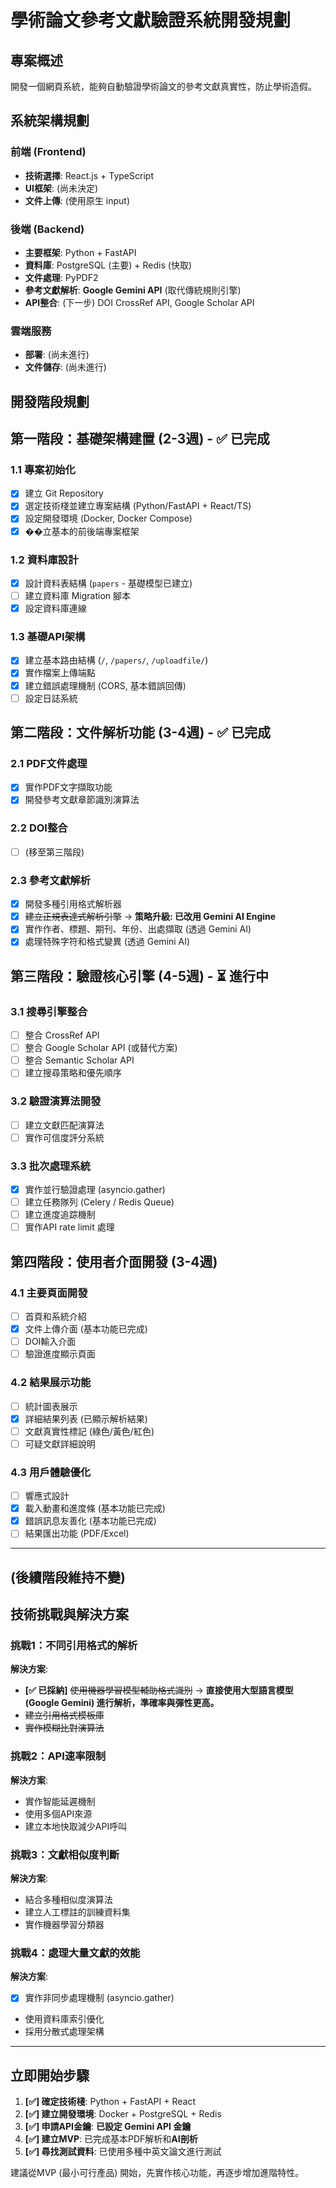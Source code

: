 # 學術論文參考文獻驗證系統開發規劃

## 專案概述
開發一個網頁系統，能夠自動驗證學術論文的參考文獻真實性，防止學術造假。

## 系統架構規劃

### 前端 (Frontend)
- **技術選擇**: React.js + TypeScript
- **UI框架**: (尚未決定)
- **文件上傳**: (使用原生 input)

### 後端 (Backend)
- **主要框架**: Python + FastAPI
- **資料庫**: PostgreSQL (主要) + Redis (快取)
- **文件處理**: PyPDF2
- **參考文獻解析**: **Google Gemini API** (取代傳統規則引擎)
- **API整合**: (下一步) DOI CrossRef API, Google Scholar API

### 雲端服務
- **部署**: (尚未進行)
- **文件儲存**: (尚未進行)

## 開發階段規劃

## 第一階段：基礎架構建置 (2-3週) - ✅ 已完成

### 1.1 專案初始化
- [x] 建立 Git Repository
- [x] 選定技術棧並建立專案結構 (Python/FastAPI + React/TS)
- [x] 設定開發環境 (Docker, Docker Compose)
- [x] ��立基本的前後端專案框架

### 1.2 資料庫設計
- [x] 設計資料表結構 (`papers` - 基礎模型已建立)
- [ ] 建立資料庫 Migration 腳本
- [x] 設定資料庫連線

### 1.3 基礎API架構
- [x] 建立基本路由結構 (`/`, `/papers/`, `/uploadfile/`)
- [x] 實作檔案上傳端點
- [x] 建立錯誤處理機制 (CORS, 基本錯誤回傳)
- [ ] 設定日誌系統

## 第二階段：文件解析功能 (3-4週) - ✅ 已完成

### 2.1 PDF文件處理
- [x] 實作PDF文字擷取功能
- [x] 開發參考文獻章節識別演算法

### 2.2 DOI整合
- [ ] (移至第三階段)

### 2.3 參考文獻解析
- [x] 開發多種引用格式解析器
- [x] ~~建立正規表達式解析引擎~~ -> **策略升級: 已改用 Gemini AI Engine**
- [x] 實作作者、標題、期刊、年份、出處擷取 (透過 Gemini AI)
- [x] 處理特殊字符和格式變異 (透過 Gemini AI)

## 第三階段：驗證核心引擎 (4-5週) - ⏳ 進行中

### 3.1 搜尋引擎整合
- [ ] 整合 CrossRef API
- [ ] 整合 Google Scholar API (或替代方案)
- [ ] 整合 Semantic Scholar API
- [ ] 建立搜尋策略和優先順序

### 3.2 驗證演算法開發
- [ ] 建立文獻匹配演算法
- [ ] 實作可信度評分系統

### 3.3 批次處理系統
- [x] 實作並行驗證處理 (asyncio.gather)
- [ ] 建立任務隊列 (Celery / Redis Queue)
- [ ] 建立進度追踪機制
- [ ] 實作API rate limit 處理

## 第四階段：使用者介面開發 (3-4週)

### 4.1 主要頁面開發
- [ ] 首頁和系統介紹
- [x] 文件上傳介面 (基本功能已完成)
- [ ] DOI輸入介面
- [ ] 驗證進度顯示頁面

### 4.2 結果展示功能
- [ ] 統計圖表展示
- [x] 詳細結果列表 (已顯示解析結果)
- [ ] 文獻真實性標記 (綠色/黃色/紅色)
- [ ] 可疑文獻詳細說明

### 4.3 用戶體驗優化
- [ ] 響應式設計
- [x] 載入動畫和進度條 (基本功能已完成)
- [x] 錯誤訊息友善化 (基本功能已完成)
- [ ] 結果匯出功能 (PDF/Excel)

---
(後續階段維持不變)
---

## 技術挑戰與解決方案

### 挑戰1：不同引用格式的解析
**解決方案**: 
- **[✅ 已採納]** ~~使用機器學習模型輔助格式識別~~ -> **直接使用大型語言模型 (Google Gemini) 進行解析，準確率與彈性更高。**
- ~~建立引用格式模板庫~~
- ~~實作模糊比對演算法~~

### 挑戰2：API速率限制
**解決方案**:
- 實作智能延遲機制
- 使用多個API來源
- 建立本地快取減少API呼叫

### 挑戰3：文獻相似度判斷
**解決方案**:
- 結合多種相似度演算法
- 建立人工標註的訓練資料集
- 實作機器學習分類器

### 挑戰4：處理大量文獻的效能
**解決方案**:
- [x] 實作非同步處理機制 (asyncio.gather)
- 使用資料庫索引優化
- 採用分散式處理架構

---

## 立即開始步驟

1. **[✅] 確定技術棧**: Python + FastAPI + React
2. **[✅] 建立開發環境**: Docker + PostgreSQL + Redis
3. **[✅] 申請API金鑰**: **已設定 Gemini API 金鑰**
4. **[✅] 建立MVP**: 已完成基本PDF解析和**AI剖析**
5. **[✅] 尋找測試資料**: 已使用多種中英文論文進行測試

建議從MVP (最小可行產品) 開始，先實作核心功能，再逐步增加進階特性。
